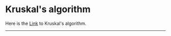 # Kruskal's algorithm

Here is the [Link](https://www.geeksforgeeks.org/kruskals-minimum-spanning-tree-algorithm-greedy-algo-2/) to Kruskal's algorithm.

---
